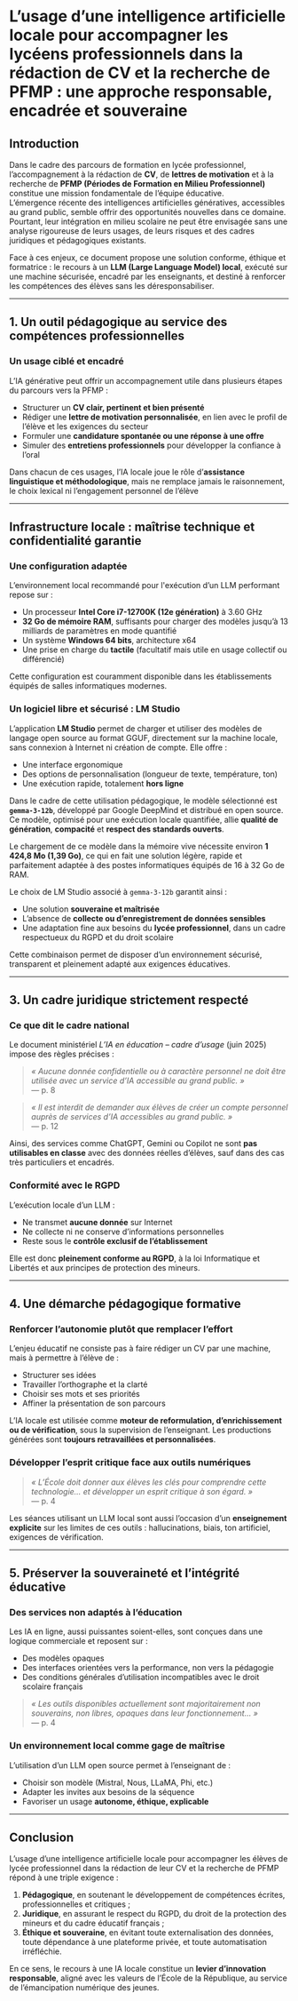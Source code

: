 # L’usage d’une intelligence artificielle locale pour accompagner les lycéens professionnels dans la rédaction de CV et la recherche de PFMP : une approche responsable, encadrée et souveraine

## Introduction

Dans le cadre des parcours de formation en lycée professionnel, l’accompagnement à la rédaction de **CV**, de **lettres de motivation** et à la recherche de **PFMP (Périodes de Formation en Milieu Professionnel)** constitue une mission fondamentale de l’équipe éducative.  
L’émergence récente des intelligences artificielles génératives, accessibles au grand public, semble offrir des opportunités nouvelles dans ce domaine. Pourtant, leur intégration en milieu scolaire ne peut être envisagée sans une analyse rigoureuse de leurs usages, de leurs risques et des cadres juridiques et pédagogiques existants.

Face à ces enjeux, ce document propose une solution conforme, éthique et formatrice : le recours à un **LLM (Large Language Model) local**, exécuté sur une machine sécurisée, encadré par les enseignants, et destiné à renforcer les compétences des élèves sans les déresponsabiliser.

---

## 1. Un outil pédagogique au service des compétences professionnelles

### Un usage ciblé et encadré

L’IA générative peut offrir un accompagnement utile dans plusieurs étapes du parcours vers la PFMP :

- Structurer un **CV clair, pertinent et bien présenté**
- Rédiger une **lettre de motivation personnalisée**, en lien avec le profil de l’élève et les exigences du secteur
- Formuler une **candidature spontanée ou une réponse à une offre**
- Simuler des **entretiens professionnels** pour développer la confiance à l’oral

Dans chacun de ces usages, l’IA locale joue le rôle d’**assistance linguistique et méthodologique**, mais ne remplace jamais le raisonnement, le choix lexical ni l’engagement personnel de l’élève

---

## Infrastructure locale : maîtrise technique et confidentialité garantie

### Une configuration adaptée

L’environnement local recommandé pour l'exécution d’un LLM performant repose sur :

- Un processeur **Intel Core i7-12700K (12e génération)** à 3.60 GHz
- **32 Go de mémoire RAM**, suffisants pour charger des modèles jusqu’à 13 milliards de paramètres en mode quantifié
- Un système **Windows 64 bits**, architecture x64
- Une prise en charge du **tactile** (facultatif mais utile en usage collectif ou différencié)

Cette configuration est couramment disponible dans les établissements équipés de salles informatiques modernes.

### Un logiciel libre et sécurisé : LM Studio

L’application **LM Studio** permet de charger et utiliser des modèles de langage open source au format GGUF, directement sur la machine locale, sans connexion à Internet ni création de compte. Elle offre :

- Une interface ergonomique
- Des options de personnalisation (longueur de texte, température, ton)
- Une exécution rapide, totalement **hors ligne**

Dans le cadre de cette utilisation pédagogique, le modèle sélectionné est **`gemma-3-12b`**, développé par Google DeepMind et distribué en open source. Ce modèle, optimisé pour une exécution locale quantifiée, allie **qualité de génération**, **compacité** et **respect des standards ouverts**.

Le chargement de ce modèle dans la mémoire vive nécessite environ **1 424,8 Mo (1,39 Go)**, ce qui en fait une solution légère, rapide et parfaitement adaptée à des postes informatiques équipés de 16 à 32 Go de RAM.

Le choix de LM Studio associé à `gemma-3-12b` garantit ainsi :

- Une solution **souveraine et maîtrisée**
- L’absence de **collecte ou d’enregistrement de données sensibles**
- Une adaptation fine aux besoins du **lycée professionnel**, dans un cadre respectueux du RGPD et du droit scolaire

Cette combinaison permet de disposer d’un environnement sécurisé, transparent et pleinement adapté aux exigences éducatives.

---

## 3. Un cadre juridique strictement respecté

### Ce que dit le cadre national

Le document ministériel _L’IA en éducation – cadre d’usage_ (juin 2025) impose des règles précises :

> *« Aucune donnée confidentielle ou à caractère personnel ne doit être utilisée avec un service d’IA accessible au grand public. »*  
> — p. 8

> *« Il est interdit de demander aux élèves de créer un compte personnel auprès de services d’IA accessibles au grand public. »*  
> — p. 12

Ainsi, des services comme ChatGPT, Gemini ou Copilot ne sont **pas utilisables en classe** avec des données réelles d’élèves, sauf dans des cas très particuliers et encadrés.

### Conformité avec le RGPD

L’exécution locale d’un LLM :

- Ne transmet **aucune donnée** sur Internet
- Ne collecte ni ne conserve d’informations personnelles
- Reste sous le **contrôle exclusif de l’établissement**

Elle est donc **pleinement conforme au RGPD**, à la loi Informatique et Libertés et aux principes de protection des mineurs.

---

## 4. Une démarche pédagogique formative

### Renforcer l’autonomie plutôt que remplacer l’effort

L’enjeu éducatif ne consiste pas à faire rédiger un CV par une machine, mais à permettre à l’élève de :

- Structurer ses idées
- Travailler l’orthographe et la clarté
- Choisir ses mots et ses priorités
- Affiner la présentation de son parcours

L’IA locale est utilisée comme **moteur de reformulation, d’enrichissement ou de vérification**, sous la supervision de l’enseignant. Les productions générées sont **toujours retravaillées et personnalisées**.

### Développer l’esprit critique face aux outils numériques

> *« L’École doit donner aux élèves les clés pour comprendre cette technologie… et développer un esprit critique à son égard. »*  
> — p. 4

Les séances utilisant un LLM local sont aussi l’occasion d’un **enseignement explicite** sur les limites de ces outils : hallucinations, biais, ton artificiel, exigences de vérification.

---

## 5. Préserver la souveraineté et l’intégrité éducative

### Des services non adaptés à l’éducation

Les IA en ligne, aussi puissantes soient-elles, sont conçues dans une logique commerciale et reposent sur :

- Des modèles opaques
- Des interfaces orientées vers la performance, non vers la pédagogie
- Des conditions générales d’utilisation incompatibles avec le droit scolaire français

> *« Les outils disponibles actuellement sont majoritairement non souverains, non libres, opaques dans leur fonctionnement… »*  
> — p. 4

### Un environnement local comme gage de maîtrise

L’utilisation d’un LLM open source permet à l’enseignant de :

- Choisir son modèle (Mistral, Nous, LLaMA, Phi, etc.)
- Adapter les invites aux besoins de la séquence
- Favoriser un usage **autonome, éthique, explicable**

---

## Conclusion

L’usage d’une intelligence artificielle locale pour accompagner les élèves de lycée professionnel dans la rédaction de leur CV et la recherche de PFMP répond à une triple exigence :

1. **Pédagogique**, en soutenant le développement de compétences écrites, professionnelles et critiques ;
2. **Juridique**, en assurant le respect du RGPD, du droit de la protection des mineurs et du cadre éducatif français ;
3. **Éthique et souveraine**, en évitant toute externalisation des données, toute dépendance à une plateforme privée, et toute automatisation irréfléchie.

En ce sens, le recours à une IA locale constitue un **levier d’innovation responsable**, aligné avec les valeurs de l’École de la République, au service de l’émancipation numérique des jeunes.

